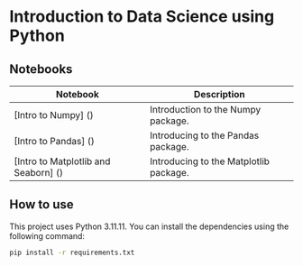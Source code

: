 # Introduction to Data Science using Python


## Notebooks

| Notebook | Description |
| -------- | ----------- |
| [Intro to Numpy] () | Introduction to the Numpy package. |
| [Intro to Pandas] () | Introducing to the Pandas package. |
| [Intro to Matplotlib and Seaborn] () | Introducing to the Matplotlib package. |





## How to use

This project uses Python 3.11.11. You can install the dependencies using the following command:

```bash
pip install -r requirements.txt
```
